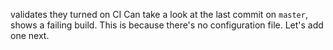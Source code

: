 validates they turned on CI
Can take a look at the last commit on `master`, shows a failing build. This is because there's no configuration file. Let's add one next.